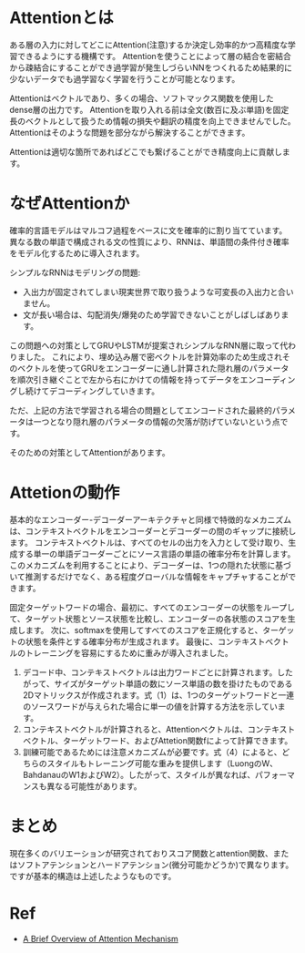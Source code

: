 # Attentionとは
ある層の入力に対してどこにAttention(注意)するか決定し効率的かつ高精度な学習できるようにする機構です。
Attentionを使うことによって層の結合を密結合から疎結合にすることができ過学習が発生しづらいNNをつくれるため結果的に少ないデータでも過学習なく学習を行うことが可能となります。

Attentionはベクトルであり、多くの場合、ソフトマックス関数を使用したdense層の出力です。
Attentionを取り入れる前は全文(数百に及ぶ単語)を固定長のベクトルとして扱うため情報の損失や翻訳の精度を向上できませんでした。
Attentionはそのような問題を部分ながら解決することができます。

Attentionは適切な箇所であればどこでも繋げることができ精度向上に貢献します。

# なぜAttentionか
確率的言語モデルはマルコフ過程をベースに文を確率的に割り当てています。
異なる数の単語で構成される文の性質により、RNNは、単語間の条件付き確率をモデル化するために導入されます。

シンプルなRNNはモデリングの問題:
- 入出力が固定されてしまい現実世界で取り扱うような可変長の入出力と合いません。
- 文が長い場合は、勾配消失/爆発のため学習できないことがしばしばあります。

この問題への対策としてGRUやLSTMが提案されシンプルなRNN層に取って代わりました。
これにより、埋め込み層で密ベクトルを計算効率のため生成されそのベクトルを使ってGRUをエンコーダーに通し計算された隠れ層のパラメータを順次引き継ぐことで左から右にかけての情報を持ってデータをエンコーディングし続けてデコーディングしていきます。

ただ、上記の方法で学習される場合の問題としてエンコードされた最終的パラメータは一つとなり隠れ層のパラメータの情報の欠落が防げていないという点です。

そのための対策としてAttentionがあります。

# Attetionの動作
基本的なエンコーダー-デコーダーアーキテクチャと同様で特徴的なメカニズムは、コンテキストベクトルをエンコーダーとデコーダーの間のギャップに接続します。
コンテキストベクトルは、すべてのセルの出力を入力として受け取り、生成する単一の単語デコーダーごとにソース言語の単語の確率分布を計算します。
このメカニズムを利用することにより、デコーダーは、1つの隠れた状態に基づいて推測するだけでなく、ある程度グローバルな情報をキャプチャすることができます。

固定ターゲットワードの場合、最初に、すべてのエンコーダーの状態をループして、ターゲット状態とソース状態を比較し、エンコーダーの各状態のスコアを生成します。
次に、softmaxを使用してすべてのスコアを正規化すると、ターゲットの状態を条件とする確率分布が生成されます。
最後に、コンテキストベクトルのトレーニングを容易にするために重みが導入されました。

1. デコード中、コンテキストベクトルは出力ワードごとに計算されます。したがって、サイズがターゲット単語の数にソース単語の数を掛けたものである2Dマトリックスが作成されます。式（1）は、1つのターゲットワードと一連のソースワードが与えられた場合に単一の値を計算する方法を示しています。
2. コンテキストベクトルが計算されると、Attentionベクトルは、コンテキストベクトル、ターゲットワード、およびAttetion関数fによって計算できます。
3. 訓練可能であるためには注意メカニズムが必要です。式（4）によると、どちらのスタイルもトレーニング可能な重みを提供します（LuongのW、BahdanauのW1およびW2）。したがって、スタイルが異なれば、パフォーマンスも異なる可能性があります。

# まとめ
現在多くのバリエーションが研究されておりスコア関数とattention関数、またはソフトアテンションとハードアテンション(微分可能かどうか)で異なります。
ですが基本的構造は上述したようなものです。

# Ref
- [A Brief Overview of Attention Mechanism](https://medium.com/syncedreview/a-brief-overview-of-attention-mechanism-13c578ba9129)